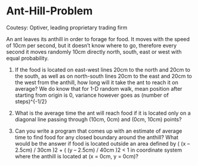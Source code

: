 # Ant-Hill-Problem

Coutesy: Optiver, leading proprietary trading firm

An ant leaves its anthill in order to forage for food. It moves with the speed of 10cm per second, but it doesn’t know where to go, therefore every second it moves randomly 10cm directly north, south, east or west with equal probability.

1. If the food is located on east-west lines 20cm to the north and 20cm to the south, as well as on north-south lines 20cm to the east and 20cm to the west from the anthill, how long will it take the ant to reach it on average?
We do know that for 1-D random walk, mean position after starting from origin is 0, variance however goes as \(number of steps)^{-1/2}

3. What is the average time the ant will reach food if it is located only on a diagonal line passing through (10cm, 0cm) and (0cm, 10cm) points?
4. Can you write a program that comes up with an estimate of average time to find food for any closed boundary around the anthill? What would be the answer if food is located outside an area defined by ( (x – 2.5cm) / 30cm )2 + ( (y – 2.5cm) / 40cm )2 < 1 in coordinate system where the anthill is located at (x = 0cm, y = 0cm)?
